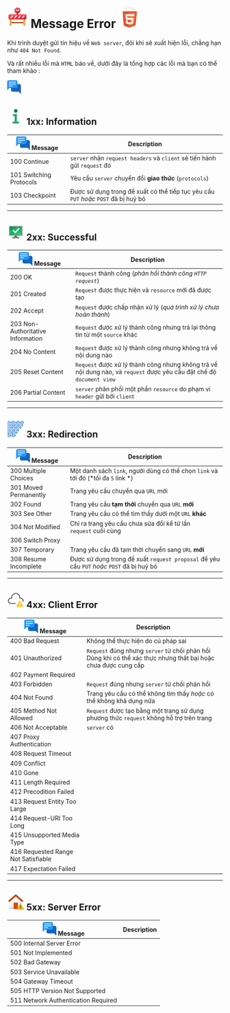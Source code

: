 # ![icons8-road_closure.png](https://raw.githubusercontent.com/Zenfection/Image/master/2021/07/01-20-19-50-icons8-road_closure.png) Message Error <img src="https://raw.githubusercontent.com/Zenfection/Image/master/2021/06/22-20-49-37-22-12-04-09-06-00-18-00-html5.gif" title="" alt="html5" width="50">

Khi trình duyệt gửi tín hiệu về `Web server`, đôi khi sẽ xuất hiện lỗi, chẳng hạn như `404 Not Found`.

Và rất nhiều lỗi mà `HTML` báo về, dưới đây là tổng hợp các lỗi mà bạn có thể tham khảo : 

![icons8-messaging.png](https://raw.githubusercontent.com/Zenfection/Image/master/2021/07/01-21-00-10-icons8-messaging.png)

## <img src="https://raw.githubusercontent.com/Zenfection/Image/master/2021/06/27-22-18-28-icons8-information.png" title="" alt="icons8-information.png" width="40"> 1xx: Information

| ![icons8-messaging.png](https://raw.githubusercontent.com/Zenfection/Image/master/2021/07/01-21-00-10-icons8-messaging.png) Message | Description                                                                         |
| ----------------------------------------------------------------------------------------------------------------------------------- | ----------------------------------------------------------------------------------- |
| 100 Continue                                                                                                                        | `server` nhận `request headers` và `client` sẽ tiến hành gửi `request` đó           |
| 101 Switching Protocols                                                                                                             | Yêu cầu `server` chuyển đổi **giao thức** (`protocols`)                             |
| 103 Checkpoint                                                                                                                      | Được sử dụng trong đề xuất có thể tiếp tục yêu cầu `PUT` *hoặc* `POST` đã bị huỷ bỏ |

---

## <img src="https://raw.githubusercontent.com/Zenfection/Image/master/2021/06/27-22-17-39-icons8-system_information.png" title="" alt="icons8-system_information.png" width="40"> 2xx: Successful

| ![icons8-messaging.png](https://raw.githubusercontent.com/Zenfection/Image/master/2021/07/01-21-00-10-icons8-messaging.png) Message | Description                                                                                                           |
| ----------------------------------------------------------------------------------------------------------------------------------- | --------------------------------------------------------------------------------------------------------------------- |
| 200 OK                                                                                                                              | `Request` thành công (*phản hồi thành công `HTTP request`*)                                                           |
| 201 Created                                                                                                                         | `Request` được thực hiện và `resource` mới đã được tạo                                                                |
| 202 Accept                                                                                                                          | `Request` được chấp nhận xử lý (*quá trình xử lý chưa hoàn thành*)                                                    |
| 203 Non-Authoritative Information                                                                                                   | `Request` được xử lý thành công nhưng trả lại thông tin từ một `source` khác                                          |
| 204 No Content                                                                                                                      | `Request` được xử lý thành công nhưng không trả về nội dung nào                                                       |
| 205 Reset Content                                                                                                                   | `Request` được xử lý thành công nhưng không trả về nội dung nào, và `request` được yêu cầu đặt chế độ `document view` |
| 206 Partial Content                                                                                                                 | `server` phân phối một phần `resource` do phạm vi `header` gửi bởi `client`                                           |

---

## <img src="https://raw.githubusercontent.com/Zenfection/Image/master/2021/06/27-22-19-05-icons8-train_track.png" title="" alt="icons8-train_track.png" width="40"> 3xx: Redirection

| ![icons8-messaging.png](https://raw.githubusercontent.com/Zenfection/Image/master/2021/07/01-21-00-10-icons8-messaging.png) Message | Description                                                                               |
| ----------------------------------------------------------------------------------------------------------------------------------- | ----------------------------------------------------------------------------------------- |
| 300 Multiple Choices                                                                                                                | Một danh sách `link`, người dùng có thể chọn `link` và tới đó (*tối đa `5` link *)        |
| 301 Moved Permanently                                                                                                               | Trang yêu cầu chuyển qua `URL` mới                                                        |
| 302 Found                                                                                                                           | Trang yêu cầu **tạm thời** chuyển qua `URL` **mới**                                       |
| 303 See Other                                                                                                                       | Trang yêu cầu có thể tìm thấy dưới một `URL` **khác**                                     |
| 304 Not Modified                                                                                                                    | Chỉ ra trang yêu cầu chưa sửa đổi kể từ lần `request` cuối cùng                           |
| 306 Switch Proxy                                                                                                                    |                                                                                           |
| 307 Temporary                                                                                                                       | Trang yêu cầu đã tạm thời chuyển sang `URL` **mới**                                       |
| 308 Resume Incomplete                                                                                                               | Được sử dụng trong đề xuất `request proposal` để yêu cầu `PUT` *hoặc* `POST` đã bị huỷ bỏ |

---

## <img src="https://raw.githubusercontent.com/Zenfection/Image/master/2021/06/27-22-19-26-icons8-error_cloud.png" title="" alt="icons8-error_cloud.png" width="40"> 4xx: Client Error

| ![icons8-messaging.png](https://raw.githubusercontent.com/Zenfection/Image/master/2021/07/01-21-00-10-icons8-messaging.png) Message | Description                                                                                                       |
| ----------------------------------------------------------------------------------------------------------------------------------- | ----------------------------------------------------------------------------------------------------------------- |
| 400 Bad Request                                                                                                                     | Không thể thực hiện do cú pháp sai                                                                                |
| 401 Unauthorized                                                                                                                    | `Request` đúng nhưng `server` từ chối phản hồi<br>Dùng khi có thể xác thực nhưng thất bại hoặc chưa được cung cấp |
| 402 Payment Required                                                                                                                |                                                                                                                   |
| 403 Forbidden                                                                                                                       | `Request` đúng nhưng `server` từ chối phản hồi                                                                    |
| 404 Not Found                                                                                                                       | Trang yêu cầu có thể không tìm thấy *hoặc* có thể không khả dụng nữa                                              |
| 405 Method Not Allowed                                                                                                              | `Request` được tạo bằng một trang sử dụng phương thức `request` không hỗ trợ trên trang                           |
| 406 Not Acceptable                                                                                                                  | `server` có                                                                                                       |
| 407 Proxy Authentication                                                                                                            |                                                                                                                   |
| 408 Request Timeout                                                                                                                 |                                                                                                                   |
| 409 Conflict                                                                                                                        |                                                                                                                   |
| 410 Gone                                                                                                                            |                                                                                                                   |
| 411 Length Required                                                                                                                 |                                                                                                                   |
| 412 Precodition Failed                                                                                                              |                                                                                                                   |
| 413 Request Entity Too Large                                                                                                        |                                                                                                                   |
| 414 Request-URI Too Long                                                                                                            |                                                                                                                   |
| 415 Unsupported Media Type                                                                                                          |                                                                                                                   |
| 416 Requested Range Not Satisfiable                                                                                                 |                                                                                                                   |
| 417 Expectation Failed                                                                                                              |                                                                                                                   |

---

## <img src="https://raw.githubusercontent.com/Zenfection/Image/master/2021/06/27-22-20-16-icons8-smart_home_error.png" title="" alt="icons8-smart_home_error.png" width="40"> 5xx: Server Error

| ![icons8-messaging.png](https://raw.githubusercontent.com/Zenfection/Image/master/2021/07/01-21-00-10-icons8-messaging.png) Message | Description |
| ----------------------------------------------------------------------------------------------------------------------------------- | ----------- |
| 500 Internal Server Error                                                                                                           |             |
| 501 Not Implemented                                                                                                                 |             |
| 502 Bad Gateway                                                                                                                     |             |
| 503 Service Unavailable                                                                                                             |             |
| 504 Gateway Timeout                                                                                                                 |             |
| 505 HTTP Version Not Supported                                                                                                      |             |
| 511 Network Authentication Required                                                                                                 |             |
